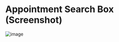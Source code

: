 # Appointment Search Box (Screenshot)

![image](https://user-images.githubusercontent.com/77357735/210219999-39ae5e9c-1c20-4990-8b98-9ff3d3f737b8.png)
